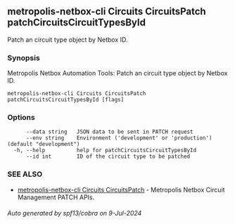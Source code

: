## metropolis-netbox-cli Circuits CircuitsPatch patchCircuitsCircuitTypesById

Patch an circuit type object by Netbox ID.

### Synopsis


Metropolis Netbox Automation Tools:
  Patch an circuit type object by Netbox ID.

```
metropolis-netbox-cli Circuits CircuitsPatch patchCircuitsCircuitTypesById [flags]
```

### Options

```
      --data string   JSON data to be sent in PATCH request
      --env string    Environment ('development' or 'production') (default "development")
  -h, --help          help for patchCircuitsCircuitTypesById
      --id int        ID of the circuit type to be patched
```

### SEE ALSO

* [metropolis-netbox-cli Circuits CircuitsPatch]()	 - Metropolis Netbox Circuit Management PATCH APIs.

###### Auto generated by spf13/cobra on 9-Jul-2024
